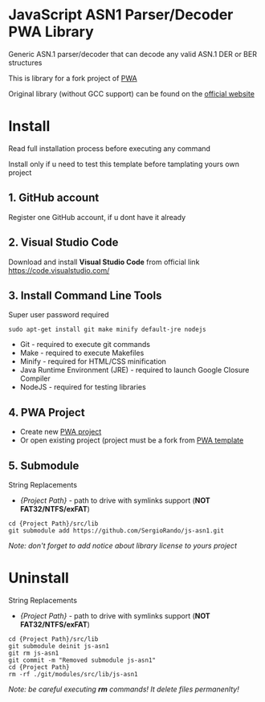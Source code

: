 # JavaScript ASN1 Parser/Decoder PWA Library

Generic ASN.1 parser/decoder that can decode any valid ASN.1 DER or BER structures

This is library for a fork project of [PWA](https://github.com/SergioRando/PWA)

Original library (without GCC support) can be found on the [official website](https://lapo.it/asn1js/)

# Install
Read full installation process before executing any command

Install only if u need to test this template before tamplating yours own project

## 1. GitHub account
Register one GitHub account, if u dont have it already

## 2. Visual Studio Code
Download and install **Visual Studio Code** from official link https://code.visualstudio.com/

## 3. Install Command Line Tools
Super user password required
```
sudo apt-get install git make minify default-jre nodejs
```
* Git - required to execute git commands
* Make - required to execute Makefiles
* Minify - required for HTML/CSS minification
* Java Runtime Environment (JRE) - required to launch Google Closure Compiler
* NodeJS - required for testing libraries

## 4. PWA Project
- Create new [PWA project](https://github.com/SergioRando/PWA)
- Or open existing project (project must be a fork from [PWA template](https://github.com/SergioRando/PWA)

## 5. Submodule
String Replacements
* _{Project Path}_ - path to drive with symlinks support (**NOT FAT32/NTFS/exFAT**)

```
cd {Project Path}/src/lib
git submodule add https://github.com/SergioRando/js-asn1.git
```
_Note: don't forget to add notice about library license to yours project_

# Uninstall
String Replacements
* _{Project Path}_ - path to drive with symlinks support (**NOT FAT32/NTFS/exFAT**)
```
cd {Project Path}/src/lib
git submodule deinit js-asn1
git rm js-asn1
git commit -m "Removed submodule js-asn1"
cd {Project Path}
rm -rf ./git/modules/src/lib/js-asn1
```
_Note: be careful executing **rm** commands! It delete files permanenlty!_
